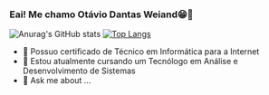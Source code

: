 ### Eai! Me chamo Otávio Dantas Weiand😁🤙
![Anurag's GitHub stats](https://github-readme-stats.vercel.app/api?username=wotavio&show_icons=true&bg_color=00000000) [![Top Langs](https://github-readme-stats.vercel.app/api/top-langs/?username=wotavio&layout=pie)](https://github.com/wotavio/github-readme-stats)
- 🔭 Possuo certificado de Técnico em Informática para a Internet
- 🌱 Estou atualmente cursando um Tecnólogo em Análise e Desenvolvimento de Sistemas
- 💬 Ask me about ...


